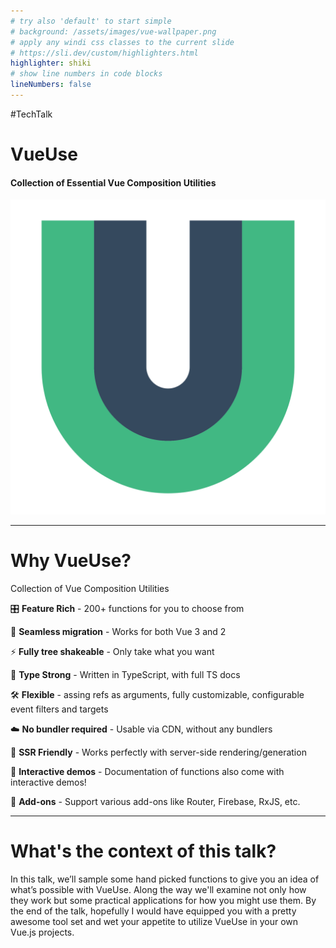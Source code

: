 ```yaml
---
# try also 'default' to start simple
# background: /assets/images/vue-wallpaper.png
# apply any windi css classes to the current slide
# https://sli.dev/custom/highlighters.html
highlighter: shiki
# show line numbers in code blocks
lineNumbers: false
---
```


<div class="flex justify-between items-center">
  <div>
    <span class="!m-0 text-light-200">#TechTalk</span>
    <h1 class="!m-0 font-extrabold text-transparent text-8xl bg-clip-text bg-gradient-to-r from-[#3db17e] to-[#366f68]">
    VueUse
    </h1>
    <h4>
    Collection of Essential Vue Composition Utilities
    </h4>
  </div>

  <div class="relative mr-[100px]">
    <div 
      class="
        absolute top-[50%] left-[50%]
        rounded-full
        w-[192px] h-[192px]
        bg-[#41b88380]
      " 
      style="
        filter: blur(72px);
        transform: translate(-50%, -50%)
      "
    ></div>
    <img src="/assets/images/vueuse-icon.svg" class="h-[150px] " />
  </div>
</div>

<!--
The last comment block of each slide will be treated as slide notes. It will be visible and editable in Presenter Mode along with the slide. [Read more in the docs](https://sli.dev/guide/syntax.html#notes)
-->

---

<div class="mb-5">
  <h1 class="!m-0 font-extrabold text-transparent text-8xl bg-clip-text bg-gradient-to-r from-[#42d392] to-[#647eff]">Why VueUse?</h1>

  <span class="!m-0 text-light-100/10">
    Collection of Vue Composition Utilities
  </span>
</div>

<div class="text-light-200">
    <v-clicks>
      <p>
        🎛 <b>Feature Rich</b> - 200+ functions for you to choose from
      </p>
    </v-clicks>
    <v-clicks>
      <p>🚀 <b>Seamless migration</b> - Works for both Vue 3 and 2</p>
    </v-clicks>
    <v-clicks>
      <p>⚡ <b>Fully tree shakeable</b> - Only take what you want</p>
    </v-clicks>
    <v-clicks>
      <p>🦾 <b>Type Strong</b> - Written in TypeScript, with full TS docs</p>
    </v-clicks>
    <v-clicks>
      <p>🛠️ <b>Flexible</b> - assing refs as arguments, fully customizable, configurable event filters and targets</p>
    </v-clicks>
    <v-clicks>
      <p>☁️ <b>No bundler required</b> - Usable via CDN, without any bundlers</p>
    </v-clicks>
    <v-clicks>
      <p>🔋 <b>SSR Friendly</b> - Works perfectly with server-side rendering/generation</p>
    </v-clicks>
    <v-clicks>
      <p>🎪 <b>Interactive demos</b> - Documentation of functions also come with interactive demos!</p>
    </v-clicks>
    <v-clicks>
      <p>🔌 <b>Add-ons</b> - Support various add-ons like Router, Firebase, RxJS, etc.</p>
    </v-clicks>
</div>

<!--
Here is another comment.
-->

---

<div class="mb-5">
  <h1 class="!m-0 font-extrabold text-transparent text-8xl bg-clip-text bg-gradient-to-r from-[#42d392] to-[#647eff]">What's the context of this talk?</h1>
</div>

<div class="leading-relaxed text-light-200">
   In this talk, we’ll sample some hand picked functions to give you an idea of what’s possible with VueUse. Along the way we'll examine not only how they work but some practical applications for how you might use them. By the end of the talk, hopefully I would have equipped you with a pretty awesome tool set and wet your appetite to utilize VueUse in your own Vue.js projects.
</div>
